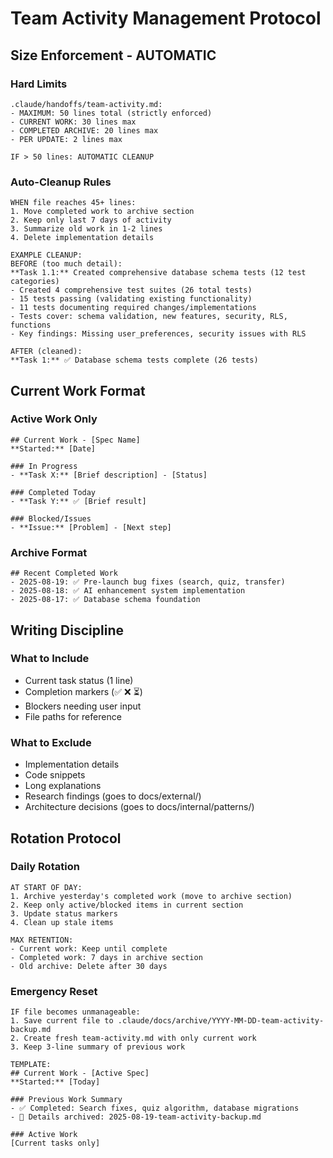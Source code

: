 # Team Activity Management Protocol

## Size Enforcement - AUTOMATIC

### Hard Limits
```
.claude/handoffs/team-activity.md:
- MAXIMUM: 50 lines total (strictly enforced)
- CURRENT WORK: 30 lines max
- COMPLETED ARCHIVE: 20 lines max
- PER UPDATE: 2 lines max

IF > 50 lines: AUTOMATIC CLEANUP
```

### Auto-Cleanup Rules
```
WHEN file reaches 45+ lines:
1. Move completed work to archive section
2. Keep only last 7 days of activity
3. Summarize old work in 1-2 lines
4. Delete implementation details

EXAMPLE CLEANUP:
BEFORE (too much detail):
**Task 1.1:** Created comprehensive database schema tests (12 test categories)
- Created 4 comprehensive test suites (26 total tests)  
- 15 tests passing (validating existing functionality)
- 11 tests documenting required changes/implementations
- Tests cover: schema validation, new features, security, RLS, functions
- Key findings: Missing user_preferences, security issues with RLS

AFTER (cleaned):
**Task 1:** ✅ Database schema tests complete (26 tests)
```

## Current Work Format

### Active Work Only
```
## Current Work - [Spec Name]
**Started:** [Date]

### In Progress
- **Task X:** [Brief description] - [Status]

### Completed Today  
- **Task Y:** ✅ [Brief result]

### Blocked/Issues
- **Issue:** [Problem] - [Next step]
```

### Archive Format
```
## Recent Completed Work
- 2025-08-19: ✅ Pre-launch bug fixes (search, quiz, transfer)
- 2025-08-18: ✅ AI enhancement system implementation  
- 2025-08-17: ✅ Database schema foundation
```

## Writing Discipline

### What to Include
- Current task status (1 line)
- Completion markers (✅ ❌ ⏳)
- Blockers needing user input
- File paths for reference

### What to Exclude  
- Implementation details
- Code snippets
- Long explanations
- Research findings (goes to docs/external/)
- Architecture decisions (goes to docs/internal/patterns/)

## Rotation Protocol

### Daily Rotation
```
AT START OF DAY:
1. Archive yesterday's completed work (move to archive section)
2. Keep only active/blocked items in current section
3. Update status markers
4. Clean up stale items

MAX RETENTION:
- Current work: Keep until complete
- Completed work: 7 days in archive section
- Old archive: Delete after 30 days
```

### Emergency Reset
```
IF file becomes unmanageable:
1. Save current file to .claude/docs/archive/YYYY-MM-DD-team-activity-backup.md
2. Create fresh team-activity.md with only current work
3. Keep 3-line summary of previous work

TEMPLATE:
## Current Work - [Active Spec]
**Started:** [Today]

### Previous Work Summary  
- ✅ Completed: Search fixes, quiz algorithm, database migrations
- 📁 Details archived: 2025-08-19-team-activity-backup.md

### Active Work
[Current tasks only]
```